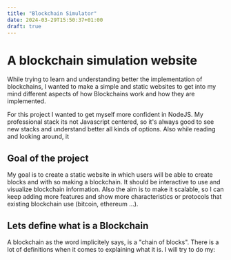 ```yaml
---
title: "Blockchain Simulator"
date: 2024-03-29T15:50:37+01:00
draft: true
---
```

# A blockchain simulation website

While trying to learn and understanding better the implementation of blockchains, I wanted to make a simple and static websites to get into my mind different aspects of how Blockchains work and how they are implemented.

For this project I wanted to get myself more confident in NodeJS. My professional stack its not Javascript centered, so it's always good to see new stacks and understand better all kinds of options. Also while reading and looking around, it 

## Goal of the project

My goal is to create a static website in which users will be able to create blocks and with so making a blockchain. It should be interactive to use and visualize blockchain information. Also the aim is to make it scalable, so I can keep adding more features and show more characteristics or protocols that existing blockchain use (bitcoin, ethereum ...).

## Lets define what is a Blockchain

A blockchain as the word implicitely says, is a "chain of blocks". There is a lot of definitions when it comes to explaining what it is. I will try to do my:
